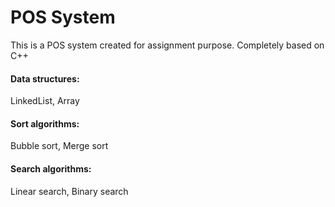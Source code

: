 # POS System
This is a POS system created for assignment purpose. Completely based on C++


#### Data structures:
LinkedList,
Array



#### Sort algorithms:
Bubble sort,
Merge sort



#### Search algorithms:
Linear search,
Binary search
